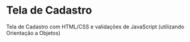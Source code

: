 # Tela de Cadastro
 Tela de Cadastro com HTML/CSS e validações de JavaScript (utilizando Orientação a Objetos)
